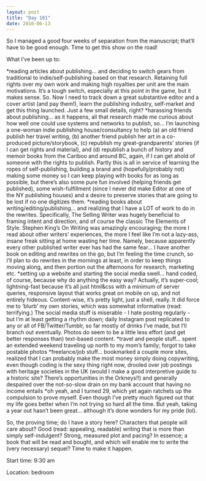 ```yaml
---
layout: post
title: "Day 101"
date: 2016-06-13
---
```


So I managed a good four weeks of separation from the manuscript; that’ll have to be good enough. Time to get this show on the road! 

What I’ve been up to:

*reading articles about publishing… and deciding to switch gears from traditional to indie/self-publishing based on that research. Retaining full rights over my own work and making high royalties per unit are the main motivations. It’s a tough switch, especially at this point in the game, but it makes sense. So. Now I need to track down a great substantive editor and a cover artist (and pay them!), learn the publishing industry, self-market and get this thing launched. Just a few small details, right?
*harassing friends about publishing… as it happens, all that research made me curious about how well one could use systems and networks to publish, so… I’m launching a one-woman indie publishing house/consultancy to help (a) an old friend publish her travel writing, (b) another friend publish her art in a co-produced picture/storybook, (c) republish my great-grandparents’ stories (if I can get rights and material), and (d) republish a bunch of history and memoir books from the Cariboo and around BC, again, if I can get ahold of someone with the rights to publish. Partly this is all in service of learning the ropes of self-publishing, building a brand and (hopefully/probably not) making some money so I can keep playing with books for as long as possible, but there’s also some pure fun involved (helping friends get published), some wish-fulfillment (since I never did make Editor at one of the NY publishing houses) and a desire to preserve stories that are going to be lost if no one digitizes them. 
*reading books about writing/editing/publishing… and realizing that I have a LOT of work to do in the rewrites. Specifically, The Selling Writer was hugely beneficial to framing intent and direction, and of course the classic The Elements of Style. Stephen King’s On Writing was amazingly encouraging; the more I read about other writers’ experiences, the more I feel like I’m not a lazy-ass, insane freak sitting at home wasting her time. Namely, because apparently every other published writer ever has had the same fear… I have another book on editing and rewrites on the go, but I’m feeling the time crunch, so I’ll plan to do rewrites in the mornings at least, in order to keep things moving along, and then portion out the afternoons for research, marketing etc.
*setting up a website and starting the social media swell… hand coded, of course, because why do anything the easy way? Actually, it’s super-cool; lightning-fast because it’s all just html&css with a minimum of server queries, responsive layout that works great on mobile on up, and not entirely hideous. Content-wise, it’s pretty light, just a shell, really. It did force me to ‘blurb’ my own stories, which was somewhat informative (read: terrifying.) The social media stuff is miserable - I hate posting regularly - but I’m at least getting a rhythm down; daily Instagram post replicated to any or all of FB/Twitter/Tumblr, so far mostly of drinks I’ve made, but I’ll branch out eventually. Photos do seem to be a little less effort (and get better responses than) text-based content. 
*travel and people stuff… spent an extended weekend traveling up north to my mom’s family; forgot to take postable photos
*freelance/job stuff… bookmarked a couple more sites, realized that I can probably make the most money simply doing copywriting, even though coding is the sexy thing right now, drooled over job postings with heritage societies in the UK (would I make a good interpretive guide to a historic site? There’s opportunities in the Orkneys!!) and generally despaired over the not-so-slow drain on my bank account that having no income entails
*oh yeah, and I turned 29, which yet again ratchets up the compulsion to prove myself. Even though I’ve pretty much figured out that my life goes better when I’m not trying so hard all the time. But yeah, taking a year out hasn’t been great… although it’s done wonders for my pride (lol). 

So, the proving time; do I have a story here? Characters that people will care about? Good (read: appealing, readable) writing that is more than simply self-indulgent? Strong, measured plot and pacing? In essence; a book that will be read and bought, and which will enable me to write the (very necessary) sequel? Time to make it happen.



Start time: 9:30 am

Location: bedroom
